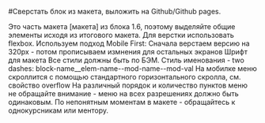 #Сверстать блок из макета, выложить на Github/Github pages.

Это часть макета [макета] из блока 1.6, поэтому выделяйте общие элементы исходя из итогового макета.
Для верстки использовать flexbox.
Используем подход Mobile First: Сначала верстаем версию на 320px - потом прописываем измнения для остальных экранов
Шрифт для макета
Все стили должны быть по БЭМ. Стиль именования - two dashes: block-name__elem-name--mod-name--mod-val
На мобилке меню скроллится с помощью стандартного горизонтального скролла, см. свойство overflow
На различный порядок и количество пунктов меню не обращайте внимание - меню на всех разрешениях должно быть одинаковым. По непонятным моментам в макете - обращайтесь к однокурсникам или ментору.
